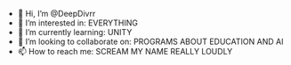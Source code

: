 - 👋 Hi, I’m @DeepDivrr
- 👀 I’m interested in: EVERYTHING
- 🌱 I’m currently learning: UNITY
- 💞️ I’m looking to collaborate on: PROGRAMS ABOUT EDUCATION AND AI
- 📫 How to reach me: SCREAM MY NAME REALLY LOUDLY

<!---
DeepDivrr/DeepDivrr is a ✨ special ✨ repository because its `README.md` (this file) appears on your GitHub profile.
You can click the Preview link to take a look at your changes.
--->
